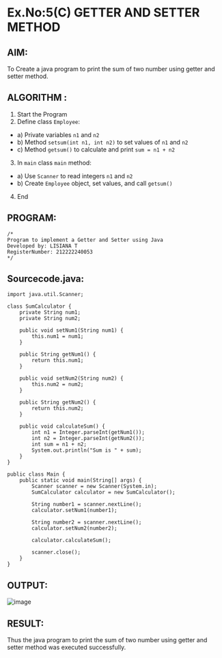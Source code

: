 # Ex.No:5(C)    GETTER AND SETTER METHOD

## AIM:
To Create a java program to print the sum of two number using getter and setter method.

## ALGORITHM :
1.  Start the Program
2.	Define class `Employee`:
-	a) Private variables `n1` and `n2`
-	b) Method `setsum(int n1, int n2)` to set values of `n1` and `n2`
-	c) Method `getsum()` to calculate and print `sum = n1 + n2`
3.	In `main` class `main` method:
-	a) Use `Scanner` to read integers `n1` and `n2`
-	b) Create ` Employee ` object, set values, and call `getsum()`
4.	End


## PROGRAM:
 ```
/*
Program to implement a Getter and Setter using Java
Developed by: LISIANA T
RegisterNumber: 212222240053 
*/
```

## Sourcecode.java:
```
import java.util.Scanner;

class SumCalculator {
    private String num1;
    private String num2;

    public void setNum1(String num1) {
        this.num1 = num1;
    }

    public String getNum1() {
        return this.num1;
    }

    public void setNum2(String num2) {
        this.num2 = num2;
    }

    public String getNum2() {
        return this.num2;
    }

    public void calculateSum() {
        int n1 = Integer.parseInt(getNum1());
        int n2 = Integer.parseInt(getNum2());
        int sum = n1 + n2;
        System.out.println("Sum is " + sum);
    }
}

public class Main {
    public static void main(String[] args) {
        Scanner scanner = new Scanner(System.in);
        SumCalculator calculator = new SumCalculator();
        
        String number1 = scanner.nextLine();
        calculator.setNum1(number1);
        
        String number2 = scanner.nextLine();
        calculator.setNum2(number2);
        
        calculator.calculateSum();
        
        scanner.close();
    }
}
```

## OUTPUT:

![image](https://github.com/user-attachments/assets/d0a24137-56ec-4f53-9057-c0ae407c15cb)


## RESULT:
Thus the java program to print the sum of two number using getter and setter method was executed successfully.






